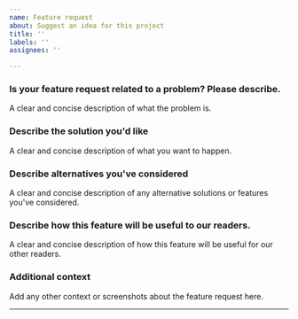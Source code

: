 ```yaml
---
name: Feature request
about: Suggest an idea for this project
title: ''
labels: ''
assignees: ''

---
```


### Is your feature request related to a problem? Please describe.
A clear and concise description of what the problem is. 

### Describe the solution you'd like
A clear and concise description of what you want to happen.

### Describe alternatives you've considered
A clear and concise description of any alternative solutions or features you've considered.

### Describe how this feature will be useful to our readers.
A clear and concise description of how this feature will be useful for our  other readers.

### Additional context
Add any other context or screenshots about the feature request here.

<hr/>
